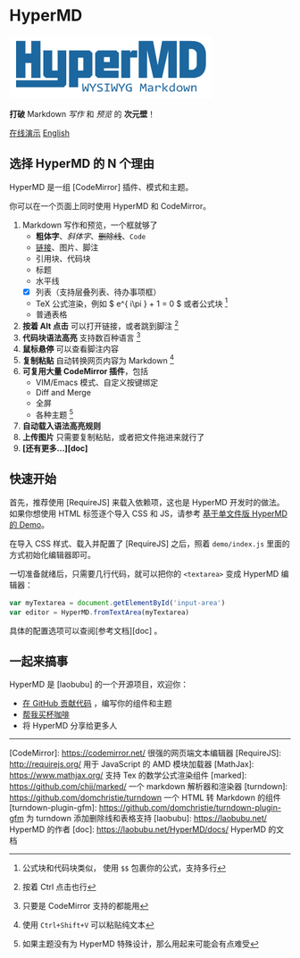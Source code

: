 # HyperMD

![HyperMD Markdown Editor](../demo/logo.png)

**打破** Markdown *写作* 和 *预览* 的 **次元壁**！

[在线演示](https://laobubu.net/HyperMD/)
[English](../README.md)

## 选择 HyperMD 的 N 个理由

HyperMD 是一组 [CodeMirror] 插件、模式和主题。

你可以在一个页面上同时使用 HyperMD 和 CodeMirror。

1. Markdown 写作和预览，一个框就够了
    - **粗体字**、*斜体字*、~~删除线~~、`Code`
    - [链接](https://laobubu.net)、图片、脚注
    - 引用块、代码块
    - 标题
    - 水平线
    - [x] 列表（支持层叠列表、待办事项框）
    - TeX 公式渲染，例如 $ e^{ i\pi } + 1 = 0 $ 或者公式块 [^4]
    - 普通表格
2. **按着 Alt 点击** 可以打开链接，或者跳到脚注 [^1]
3. **代码块语法高亮** 支持数百种语言 [^2]
4. **鼠标悬停** 可以查看脚注内容
5. **复制粘贴** 自动转换网页内容为 Markdown [^5]
6. **可复用大量 CodeMirror 插件**，包括
    - VIM/Emacs 模式、自定义按键绑定
    - Diff and Merge
    - 全屏
    - 各种主题 [^3]
7. **自动载入语法高亮规则**
8. **上传图片** 只需要复制粘贴，或者把文件拖进来就行了
9. **[还有更多...][doc]**

## 快速开始

首先，推荐使用 [RequireJS] 来载入依赖项，这也是 HyperMD 开发时的做法。
如果你想使用 HTML 标签逐个导入 CSS 和 JS，请参考 [基于单文件版 HyperMD 的 Demo](./docs/examples/ai1.html)。

在导入 CSS 样式、载入并配置了 [RequireJS] 之后，照着 `demo/index.js` 里面的方式初始化编辑器即可。

一切准备就绪后，只需要几行代码，就可以把你的 `<textarea>` 变成 HyperMD 编辑器：

```javascript
var myTextarea = document.getElementById('input-area')
var editor = HyperMD.fromTextArea(myTextarea)
```

具体的配置选项可以查阅[参考文档][doc] 。

## 一起来搞事

HyperMD 是 [laobubu] 的一个开源项目，欢迎你：

 - [在 GitHub 贡献代码](https://github.com/laobubu/HyperMD/) ，编写你的组件和主题
 - [帮我买杯咖啡](https://laobubu.net/donate.html)
 - 将 HyperMD 分享给更多人



-------------------------------------------------------
[CodeMirror]: https://codemirror.net/   很强的网页端文本编辑器
[RequireJS]:  http://requirejs.org/   用于 JavaScript 的 AMD 模块加载器
[MathJax]:  https://www.mathjax.org/  支持 Tex 的数学公式渲染组件
[marked]:   https://github.com/chjj/marked/  一个 markdown 解析器和渲染器
[turndown]: https://github.com/domchristie/turndown 一个 HTML 转 Markdown 的组件
[turndown-plugin-gfm]: https://github.com/domchristie/turndown-plugin-gfm 为 turndown 添加删除线和表格支持
[laobubu]:  https://laobubu.net/  HyperMD 的作者
[doc]: https://laobubu.net/HyperMD/docs/ HyperMD 的文档

[^1]: 按着 Ctrl 点击也行
[^2]: 只要是 CodeMirror 支持的都能用
[^3]: 如果主题没有为 HyperMD 特殊设计，那么用起来可能会有点难受
[^4]: 公式块和代码块类似， 使用 `$$` 包裹你的公式，支持多行
[^5]: 使用 `Ctrl+Shift+V` 可以粘贴纯文本
